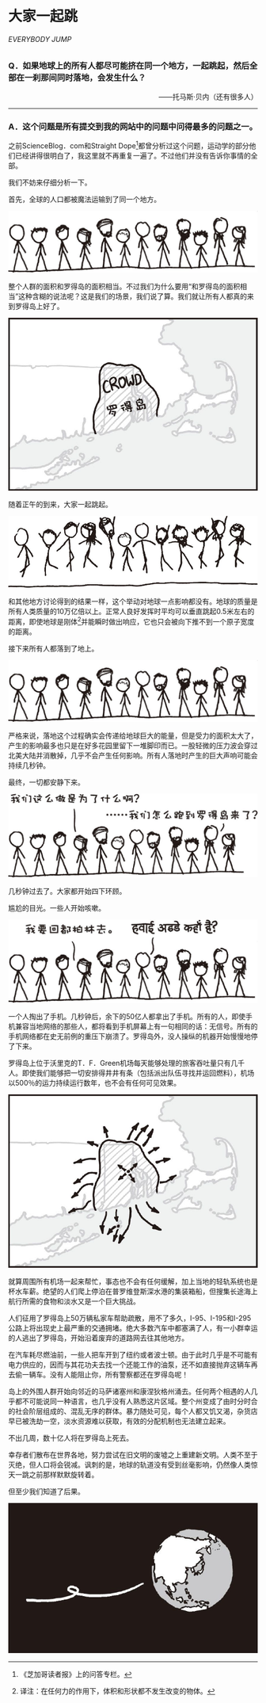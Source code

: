 # 大家一起跳
###### EVERYBODY JUMP
### Q．如果地球上的所有人都尽可能挤在同一个地方，一起跳起，然后全部在一刹那间同时落地，会发生什么？
<p align="right">——托马斯·贝内（还有很多人）</p>

***
### A．这个问题是所有提交到我的网站中的问题中问得最多的问题之一。
之前ScienceBlog．com和Straight Dope[^1]都曾分析过这个问题，运动学的部分他们已经讲得很明白了，我这里就不再重复一遍了。不过他们并没有告诉你事情的全部。

我们不妨来仔细分析一下。

首先，全球的人口都被魔法运输到了同一个地方。

![1](./imgs/EJ-1.png)

整个人群的面积和罗得岛的面积相当。不过我们为什么要用“和罗得岛的面积相当”这种含糊的说法呢？这是我们的场景，我们说了算。我们就让所有人都真的来到罗得岛上好了。

![2](./imgs/EJ-2.png)

随着正午的到来，大家一起跳起。

![3](./imgs/EJ-3.png)

和其他地方讨论得到的结果一样，这个举动对地球一点影响都没有。地球的质量是所有人类质量的10万亿倍以上。正常人良好发挥时平均可以垂直跳起0.5米左右的距离，即使地球是刚体[^2]并能瞬时做出响应，它也只会被向下推不到一个原子宽度的距离。

接下来所有人都落到了地上。

![1](./imgs/EJ-1.png)

严格来说，落地这个过程确实会传递给地球巨大的能量，但是受力的面积太大了，产生的影响最多也只是在好多花园里留下一堆脚印而已。一股轻微的压力波会穿过北美大陆并消散掉，几乎不会产生任何影响。所有人落地时产生的巨大声响可能会持续几秒钟。

最终，一切都安静下来。

![4](./imgs/EJ-4.png)

几秒钟过去了。大家都开始四下环顾。

尴尬的目光。一些人开始咳嗽。

![5](./imgs/EJ-5.png)

一个人掏出了手机。几秒钟后，余下的50亿人都拿出了手机。所有的人，即使手机兼容当地网络的那些人，都将看到手机屏幕上有一句相同的话：无信号。所有的手机网络都在史无前例的重压下崩溃了。罗得岛外，没人操纵的机器开始慢慢地停了下来。

罗得岛上位于沃里克的T．F．Green机场每天能够处理的旅客吞吐量只有几千人。即使我们能够把一切安排得井井有条（包括派出队伍寻找并运回燃料），机场以500％的运力持续运行数年，也不会有任何可见效果。

![6](./imgs/EJ-6.png)

就算周围所有机场一起来帮忙，事态也不会有任何缓解，加上当地的轻轨系统也是杯水车薪。绝望的人们爬上停泊在普罗维登斯深水港的集装箱船，但搜集长途海上航行所需的食物和淡水又是一个巨大挑战。

人们征用了罗得岛上50万辆私家车帮助疏散，用不了多久，I-95、I-195和I-295公路上将出现史上最严重的交通拥堵。绝大多数汽车中都塞满了人，有一小群幸运的人逃出了罗得岛，开始沿着废弃的道路网去往其他地方。

在汽车耗尽燃油前，一些人把车开到了纽约或者波士顿。由于此时几乎是不可能有电力供应的，因而与其花功夫去找一个还能工作的油泵，还不如直接抛弃这辆车再去偷一辆车。没有人能阻止你，所有警察都还在罗得岛呢！

岛上的外围人群开始向邻近的马萨诸塞州和康涅狄格州涌去。任何两个相遇的人几乎都不可能说同一种语言，也几乎没有人熟悉这片区域。整个州变成了由时分时合的社会阶层组成的、混乱无序的群体。暴力随处可见，每个人都又饥又渴，杂货店早已被洗劫一空，淡水资源难以获取，有效的分配机制也无法建立起来。

不出几周，数十亿人将在罗得岛上死去。

幸存者们散布在世界各地，努力尝试在旧文明的废墟之上重建新文明。人类不至于灭绝，但人口将会锐减。讽刺的是，地球的轨道没有受到丝毫影响，仍然像人类惊天一跳之前那样默默旋转着。

但至少我们知道了后果。

![7](./imgs/EJ-7.png)

[^1]:《芝加哥读者报》上的问答专栏。
[^2]:译注：在任何力的作用下，体积和形状都不发生改变的物体。